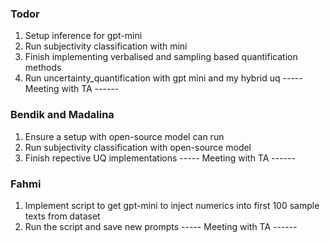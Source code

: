 ### Todor
1. Setup inference for gpt-mini
2. Run subjectivity classification with mini
3. Finish implementing verbalised and sampling based quantification methods
4. Run uncertainty_quantification with gpt mini and my hybrid uq
----- Meeting with TA ------



### Bendik and Madalina
1. Ensure a setup with open-source model can run
2. Run subjectivity classification with open-source model
3. Finish repective UQ implementations
----- Meeting with TA ------

### Fahmi
1. Implement script to get gpt-mini to inject numerics into first 100 sample texts from dataset
2. Run the script and save new prompts
----- Meeting with TA ------
